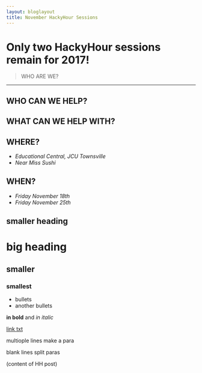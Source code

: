 ```yaml
---
layout: bloglayout
title: November HackyHour Sessions
---
```


Only two HackyHour sessions remain for 2017!
============================================

>WHO ARE WE?
------------

WHO CAN WE HELP?
----------------

WHAT CAN WE HELP WITH?
----------------------

WHERE?
------

- *Educational Central, JCU Townsville*
- *Near Miss Sushi*

WHEN?
-----

- *Friday November 18th*
- *Friday November 25th*



smaller heading
---------------

# big heading

## smaller

### smallest

- bullets
- another bullets

**in bold** and *in italic*

[link txt](google.com)

multiople
lines
make a para

blank lines split paras

(content of HH post)
